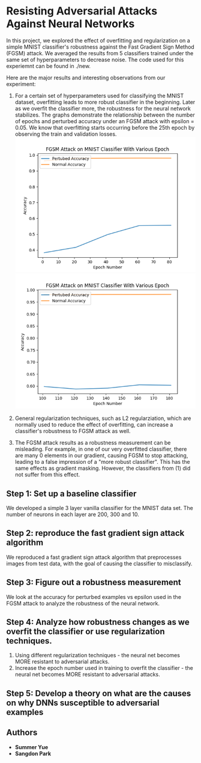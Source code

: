 # Resisting Adversarial Attacks Against Neural Networks

In this project, we explored the effect of overfitting and regularization on a simple MNIST classifier's robustness against the Fast Gradient Sign Method (FGSM) attack. We averaged the results from 5 classifiers trained under the same set of hyperparameters to decrease noise. The code used for this experiemnt can be found in ./new.

Here are the major results and interesting observations from our experiment:
1. For a certain set of hyperparameters used for classifying the MNIST dataset, overfitting leads to more robust classifier in the beginning. Later as we overfit the classifier more, the robustness for the neural network stabilizes. The graphs demonstrate the relationship between the number of epochs and perturbed accuracy under an FGSM attack with epsilon = 0.05. We know that overfitting starts occurring before the 25th epoch by observing the train and validation losses.
![Image](new/results/averaged_results/perturbed_accuracy_on_epochs/epoch1-76.png)
![Image](new/results/averaged_results/perturbed_accuracy_on_epochs/epoch101-200.png)

2. General regularization techniques, such as L2 regularziation, which are normally used to reduce the effect of overfitting, can increase a classifier's robustness to FGSM attack as well. 

3. The FGSM attack results as a robustness measurement can be misleading. For example, in one of our very overfitted classifier, there are many 0 elements in our gradient, causing FGSM to stop attacking, leading to a false impression of a "more robust classifier". This has the same effects as gradient masking. However, the classifiers from (1) did not suffer from this effect.

## Step 1: Set up a baseline classifier

We developed a simple 3 layer vanilla classifier for the MNIST data set. The number of neurons in each layer are 200, 300 and 10.

## Step 2: reproduce the fast gradient sign attack algorithm

We reproduced a fast gradient sign attack algorithm that preprocesses images from test data, with the goal of causing the classifier to misclassify.

## Step 3: Figure out a robustness measurement
We look at the accuracy for perturbed examples vs epsilon used in the FGSM attack to analyze the robustness of the neural network.

## Step 4: Analyze how robustness changes as we overfit the classifier or use regularization techniques.
1. Using different regularization techniques - the neural net becomes MORE resistant to adversarial attacks.
2. Increase the epoch number used in training to overfit the classifier - the neural net becomes MORE resistant to adversarial attacks.

## Step 5: Develop a theory on what are the causes on why DNNs susceptible to adversarial examples

## Authors
* **Summer Yue** 
* **Sangdon Park** 
